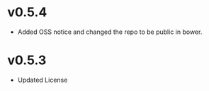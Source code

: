 v0.5.4
==============================
* Added OSS notice and changed the repo to be public in bower.

v0.5.3
====================
* Updated License
